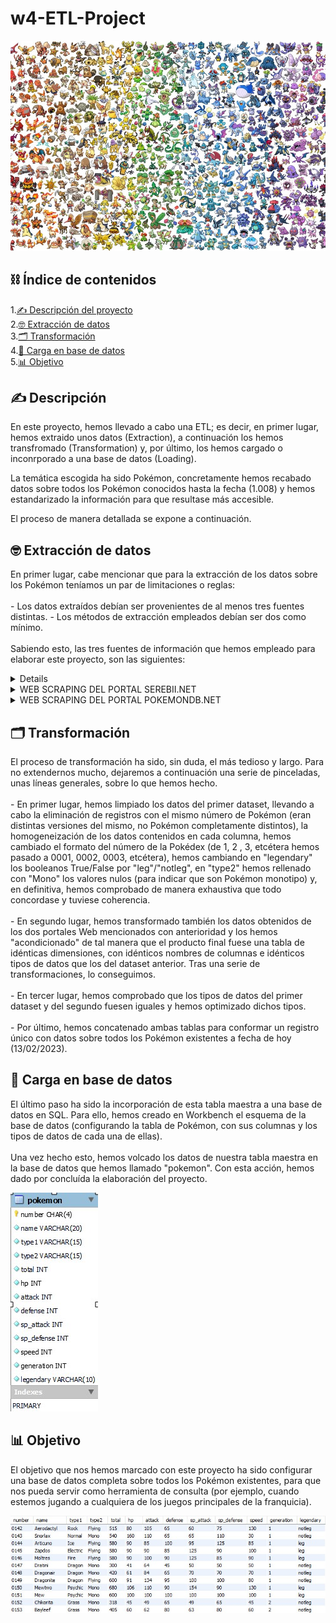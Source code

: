# w4-ETL-Project

![poke](https://github.com/Edupastore/w4-ETL-Project/blob/main/images/pokemaniac.jpg)


## ⛓️ Índice de contenidos

1.[✍️ Descripción del proyecto](#descripción)\
2.[🤓 Extracción de datos](#extracción)\
3.[🗂️ Transformación](#transformación)\
4.[🧬 Carga en base de datos](#carga)\
5.[📊 Objetivo](#objetivo)

## ✍️ Descripción

En este proyecto, hemos llevado a cabo una ETL; es decir, en primer lugar, hemos extraido unos datos (Extraction), a continuación los hemos transfromado (Transformation) y, por último, los hemos cargado o inconrporado a una base de datos (Loading).

La temática escogida ha sido Pokémon, concretamente hemos recabado datos sobre todos los Pokémon conocidos hasta la fecha (1.008) y hemos estandarizado la información para que resultase más accesible.

El proceso de manera detallada se expone a continuación.

<a name="extracción"/>
 
## 🤓 Extracción de datos

En primer lugar, cabe mencionar que para la extracción de los datos sobre los Pokémon teníamos un par de limitaciones o reglas:
<br>
<br>
    - Los datos extraídos debían ser provenientes de al menos tres fuentes distintas.
    - Los métodos de extracción empleados debían ser dos como mínimo.
<br>
<br>
Sabiendo esto, las tres fuentes de información que hemos empleado para elaborar este proyecto, son las siguientes:

<details>
<summary>DATASET DE LOS PRIMEROS 898 POKÉMON (gen. I a VIII)</summary>
<br>

![pokemain](https://github.com/Edupastore/w4-ETL-Project/blob/main/images/pokemain.jpg)
<br>
<br>
El enlace al mencionado dataset es el siguiente: https://data.world/data-society/pokemon-with-stats
<br>
<br>
De este archivo csv hemos extraído valiosa información sobre los Pokémon que van desde la primera generación a la octava (correspondientes a las regiones de Kanto, Johto, Hoenn, Sinnoh, Teselia, Kalos, Alola y Galar).
<br>
<br>
EL fichero nos ha brindado la siguiente información: número de la Pokédex nacional, nombre del Pokémon, tipo 1, tipo 2, suma del total de las estadísticas, nivel de salud, ataque, defensa, ataque especial, defensa especial, velocidad, generación y si es legendario o no el Pokémon.
</details>

<details>
<summary>WEB SCRAPING DEL PORTAL SEREBII.NET</summary>
<br>
El enlace a la mencionada Web es el siguiente: https://www.serebii.net/pokemon/all.shtml
<br>
<br>
De esta página hemos tratado de extraer la misma información que arriba, pero de los Pokémon correspondientes a la novena generación.
<br>
<br>
A través del web-scraping y, mediante Selenium, hemos extraído parte de esa información sobre Pokémon de las regiones de Hisui (octava generación) y de Paldea (novena generación).
<br>
<br>
Este portal nos ha brindado la siguiente información: número de la Pokédex nacional, nombre del Pokémon, nivel de salud, ataque, defensa, ataque especial, defensa especial y velocidad.
</details>

<details>
<summary>WEB SCRAPING DEL PORTAL POKEMONDB.NET</summary>
<br>
El enlace a la mencionada página es el siguiente: https://pokemondb.net/pokedex/national#gen-9
<br>
<br>
En esta Web, hemos tratado de completar la información faltante sobre los Pokémon de Hisui y Paldea que mencionábamos en el epígrafe anterior.
<br>
<br>
Para ello, hemos vuelto a emplear Selenium y hemos extraído la información sobre los tipos de cada Pokémon. El resto de información faltante, la hemos calculado o la hemos rellenado.
</details>

<a name="transformación"/>

## 🗂️ Transformación

El proceso de transformación ha sido, sin duda, el más tedioso y largo. Para no extendernos mucho, dejaremos a continuación una serie de pinceladas, unas líneas generales, sobre lo que hemos hecho.
<br>
<br>
    - En primer lugar, hemos limpiado los datos del primer dataset, llevando a cabo la eliminación de registros con el mismo número de Pokémon (eran distintas versiones del mismo, no Pokémon completamente distintos), la homogeneización de los datos contenidos en cada columna, hemos cambiado el formato del número de la Pokédex (de 1, 2 , 3, etcétera hemos pasado a 0001, 0002, 0003, etcétera), hemos cambiando en "legendary" los booleanos True/False por "leg"/"notleg", en "type2" hemos rellenado con "Mono" los valores nulos (para indicar que son Pokémon monotipo) y, en definitiva, hemos comprobado de manera exhaustiva que todo concordase y tuviese coherencia.
<br>
<br>
    - En segundo lugar, hemos transformado también los datos obtenidos de los dos portales Web mencionados con anterioridad y los hemos "acondicionado" de tal manera que el producto final fuese una tabla de idénticas dimensiones, con idénticos nombres de columnas e idénticos tipos de datos que los del dataset anterior. Tras una serie de transformaciones, lo conseguimos.
<br>
<br>
    - En tercer lugar, hemos comprobado que los tipos de datos del primer dataset y del segundo fuesen iguales y hemos optimizado dichos tipos.
<br>
<br>
    - Por último, hemos concatenado ambas tablas para conformar un registro único con datos sobre todos los Pokémon existentes a fecha de hoy (13/02/2023).
<br>

<a name="carga"/>

## 🧬 Carga en base de datos
El último paso ha sido la incorporación de esta tabla maestra a una base de datos en SQL. Para ello, hemos creado en Workbench el esquema de la base de datos (configurando la tabla de Pokémon, con sus columnas y los tipos de datos de cada una de ellas).
<br>
<br>
Una vez hecho esto, hemos volcado los datos de nuestra tabla maestra en la base de datos que hemos llamado "pokemon". Con esta acción, hemos dado por concluída la elaboración del proyecto.
<br>

![eerd](https://github.com/Edupastore/w4-ETL-Project/blob/main/images/eerd.jpg)
<br>

<a name="objetivo"/>

## 📊 Objetivo
El objetivo que nos hemos marcado con este proyecto ha sido configurar una base de datos completa sobre todos los Pokémon existentes, para que nos pueda servir como herramienta de consulta (por ejemplo, cuando estemos jugando a cualquiera de los juegos principales de la franquicia).
<br>

![sqlpoke](https://github.com/Edupastore/w4-ETL-Project/blob/main/images/sqlpoke.jpg)
<br>
